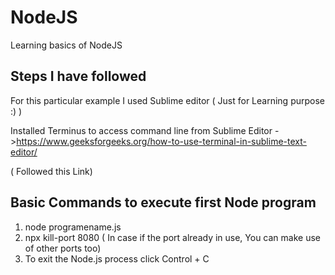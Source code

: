 # NodeJS
Learning basics of NodeJS

Steps I have followed
---------------------------
For this particular example I used Sublime editor ( Just for Learning purpose :) )

Installed Terminus to access command line from Sublime Editor ->https://www.geeksforgeeks.org/how-to-use-terminal-in-sublime-text-editor/ 

( Followed this Link)


Basic Commands to execute first Node program
----------------------------------------------

1. node programename.js
2. npx kill-port 8080 ( In case if the port already in use, You can make use of other ports too)
3. To exit the Node.js process click Control + C
